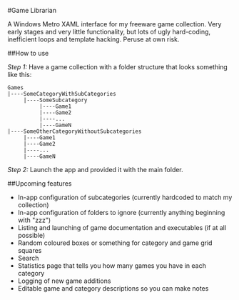 #Game Librarian

A Windows Metro XAML interface for my freeware game collection. Very early stages and very little functionality, but lots of ugly hard-coding, inefficient loops and template hacking. Peruse at own risk.

##How to use

*Step 1:* Have a game collection with a folder structure that looks something like this:

```
Games
|----SomeCategoryWithSubCategories
     |----SomeSubcategory
	      |----Game1
		  |----Game2
		  |----...
		  |----GameN
|----SomeOtherCategoryWithoutSubcategories
     |----Game1
	 |----Game2
	 |----...
	 |----GameN
```

*Step 2:* Launch the app and provided it with the main folder.

##Upcoming features

* In-app configuration of subcategories (currently hardcoded to match my collection)
* In-app configuration of folders to ignore (currently anything beginning with "zzz")
* Listing and launching of game documentation and executables (if at all possible)
* Random coloured boxes or something for category and game grid squares
* Search
* Statistics page that tells you how many games you have in each category
* Logging of new game additions
* Editable game and category descriptions so you can make notes